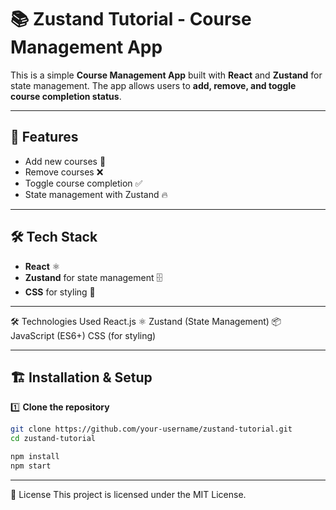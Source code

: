 # 📚 Zustand Tutorial - Course Management App

This is a simple **Course Management App** built with **React** and **Zustand** for state management. The app allows users to **add, remove, and toggle course completion status**.

---

## 🚀 Features
- Add new courses 📌
- Remove courses ❌
- Toggle course completion ✅
- State management with Zustand 🔥

---

## 🛠 Tech Stack
- **React** ⚛️
- **Zustand** for state management 🗄
- **CSS** for styling 🎨

---
🛠️ Technologies Used
React.js ⚛️
Zustand (State Management) 📦
JavaScript (ES6+)
CSS (for styling)


---

## 🏗 Installation & Setup
1️⃣ **Clone the repository**
```sh
git clone https://github.com/your-username/zustand-tutorial.git
cd zustand-tutorial

npm install
npm start  
```  

---

📄 License
This project is licensed under the MIT License.